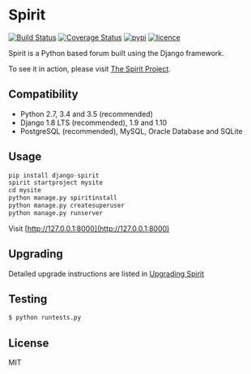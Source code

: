 # Spirit

[![Build Status](https://img.shields.io/travis/nitely/Spirit.svg?style=flat-square)](https://travis-ci.org/nitely/Spirit)
[![Coverage Status](https://img.shields.io/coveralls/nitely/Spirit.svg?style=flat-square)](https://coveralls.io/r/nitely/Spirit)
[![pypi](https://img.shields.io/pypi/v/django-spirit.svg?style=flat-square)](https://pypi.python.org/pypi/django-spirit)
[![licence](https://img.shields.io/pypi/l/django-spirit.svg?style=flat-square)](https://raw.githubusercontent.com/nitely/Spirit/master/LICENSE)

Spirit is a Python based forum built using the Django framework.

To see it in action, please visit [The Spirit Project](http://spirit-project.com/).

## Compatibility

* Python 2.7, 3.4 and 3.5 (recommended)
* Django 1.8 LTS (recommended), 1.9 and 1.10
* PostgreSQL (recommended), MySQL, Oracle Database and SQLite

## Usage

```python
pip install django-spirit
spirit startproject mysite
cd mysite
python manage.py spiritinstall
python manage.py createsuperuser
python manage.py runserver
```

Visit [http://127.0.0.1:8000](http://127.0.0.1:8000)

## Upgrading

Detailed upgrade instructions are listed in [Upgrading Spirit](https://github.com/nitely/Spirit/wiki/Upgrading)

## Testing

```python
$ python runtests.py
```

## License

MIT
